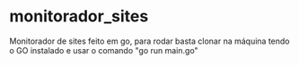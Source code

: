 # monitorador_sites
Monitorador de sites feito em go, para rodar basta clonar na máquina tendo o GO instalado e usar o comando "go run main.go"
